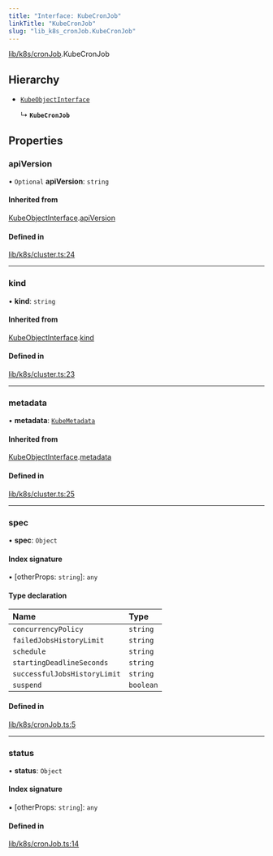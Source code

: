 ```yaml
---
title: "Interface: KubeCronJob"
linkTitle: "KubeCronJob"
slug: "lib_k8s_cronJob.KubeCronJob"
---
```


[lib/k8s/cronJob](../modules/lib_k8s_cronJob.md).KubeCronJob

## Hierarchy

- [`KubeObjectInterface`](lib_k8s_cluster.KubeObjectInterface.md)

  ↳ **`KubeCronJob`**

## Properties

### apiVersion

• `Optional` **apiVersion**: `string`

#### Inherited from

[KubeObjectInterface](lib_k8s_cluster.KubeObjectInterface.md).[apiVersion](lib_k8s_cluster.KubeObjectInterface.md#apiversion)

#### Defined in

[lib/k8s/cluster.ts:24](https://github.com/kinvolk/headlamp/blob/16fcc2a7/frontend/src/lib/k8s/cluster.ts#L24)

___

### kind

• **kind**: `string`

#### Inherited from

[KubeObjectInterface](lib_k8s_cluster.KubeObjectInterface.md).[kind](lib_k8s_cluster.KubeObjectInterface.md#kind)

#### Defined in

[lib/k8s/cluster.ts:23](https://github.com/kinvolk/headlamp/blob/16fcc2a7/frontend/src/lib/k8s/cluster.ts#L23)

___

### metadata

• **metadata**: [`KubeMetadata`](lib_k8s_cluster.KubeMetadata.md)

#### Inherited from

[KubeObjectInterface](lib_k8s_cluster.KubeObjectInterface.md).[metadata](lib_k8s_cluster.KubeObjectInterface.md#metadata)

#### Defined in

[lib/k8s/cluster.ts:25](https://github.com/kinvolk/headlamp/blob/16fcc2a7/frontend/src/lib/k8s/cluster.ts#L25)

___

### spec

• **spec**: `Object`

#### Index signature

▪ [otherProps: `string`]: `any`

#### Type declaration

| Name | Type |
| :------ | :------ |
| `concurrencyPolicy` | `string` |
| `failedJobsHistoryLimit` | `string` |
| `schedule` | `string` |
| `startingDeadlineSeconds` | `string` |
| `successfulJobsHistoryLimit` | `string` |
| `suspend` | `boolean` |

#### Defined in

[lib/k8s/cronJob.ts:5](https://github.com/kinvolk/headlamp/blob/16fcc2a7/frontend/src/lib/k8s/cronJob.ts#L5)

___

### status

• **status**: `Object`

#### Index signature

▪ [otherProps: `string`]: `any`

#### Defined in

[lib/k8s/cronJob.ts:14](https://github.com/kinvolk/headlamp/blob/16fcc2a7/frontend/src/lib/k8s/cronJob.ts#L14)

